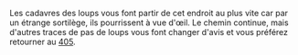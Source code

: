 Les cadavres des loups vous font partir de cet endroit au plus vite car par un étrange sortilège, ils pourrissent à vue d'œil. Le chemin continue, mais d'autres traces de pas de loups vous font changer d'avis et vous préférez retourner au [405](405).
